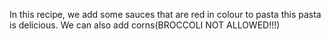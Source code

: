 In this recipe, we add some sauces that are red in colour to pasta
this pasta is delicious. We can also add corns(BROCCOLI NOT ALLOWED!!!)
